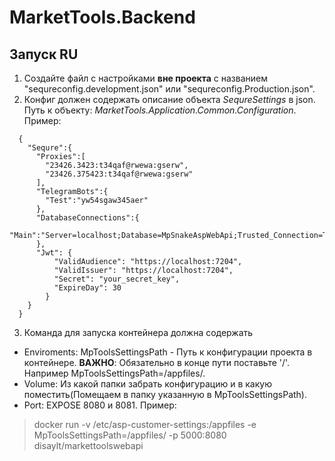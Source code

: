 # MarketTools.Backend

## Запуск RU

1. Создайте файл с настройками **вне проекта** с названием "sequreconfig.development.json" или "sequreconfig.Production.json".
2. Конфиг должен содержать описание объекта *SequreSettings* в json. Путь к объекту: *MarketTools.Application.Common.Configuration*.
Пример:
```
  {
  	"Sequre":{
  	  "Proxies":[
  		"23426.3423:t34qaf@rwewa:gserw",
  		"23426.375423:t34qaf@rwewa:gserw"
  	  ],
  	  "TelegramBots":{
  		"Test":"yw54sgaw345aer"
  	  },
  	  "DatabaseConnections":{
  		"Main":"Server=localhost;Database=MpSnakeAspWebApi;Trusted_Connection=True;TrustServerCertificate=True"
  	  },
  	  "Jwt": {
  		  "ValidAudience": "https://localhost:7204",
  		  "ValidIssuer": "https://localhost:7204",
  		  "Secret": "your_secret_key",
  		  "ExpireDay": 30
  		}
  	}
  }
```
3. Команда для запуска контейнера должна содержать
  - Enviroments: MpToolsSettingsPath - Путь к конфигурации проекта в контейнере. **ВАЖНО**: Обязательно в конце пути поставьте '/'. Например MpToolsSettingsPath=/appfiles/.
  - Volume: Из какой папки забрать конфигурацию и в какую поместить(Помещаем в папку указанную в MpToolsSettingsPath).
  - Port: EXPOSE 8080 и 8081.
Пример:
> docker run -v /etc/asp-customer-settings:/appfiles -e MpToolsSettingsPath=/appfiles/ -p 5000:8080 disaylt/markettoolswebapi
